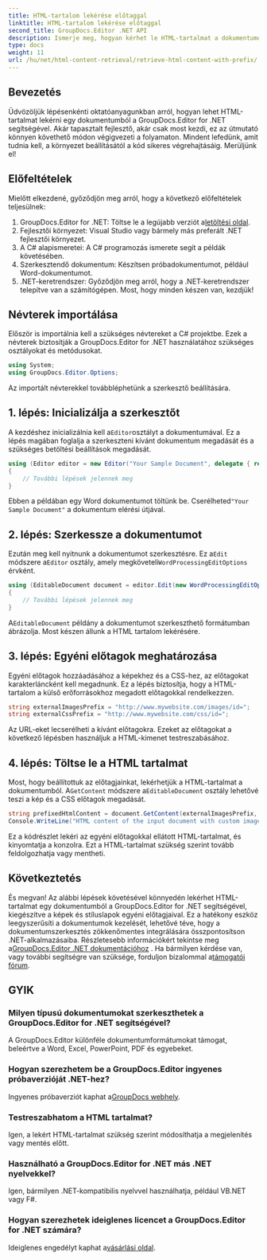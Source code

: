 ```yaml
---
title: HTML-tartalom lekérése előtaggal
linktitle: HTML-tartalom lekérése előtaggal
second_title: GroupDocs.Editor .NET API
description: Ismerje meg, hogyan kérhet le HTML-tartalmat a dokumentumokból a GroupDocs.Editor for .NET segítségével, egyéni előtagokkal a képekhez és stíluslapokhoz. Lépésről lépésre útmutató mellékelve.
type: docs
weight: 11
url: /hu/net/html-content-retrieval/retrieve-html-content-with-prefix/
---
```

## Bevezetés
Üdvözöljük lépésenkénti oktatóanyagunkban arról, hogyan lehet HTML-tartalmat lekérni egy dokumentumból a GroupDocs.Editor for .NET segítségével. Akár tapasztalt fejlesztő, akár csak most kezdi, ez az útmutató könnyen követhető módon végigvezeti a folyamaton. Mindent lefedünk, amit tudnia kell, a környezet beállításától a kód sikeres végrehajtásáig. Merüljünk el!
## Előfeltételek
Mielőtt elkezdené, győződjön meg arról, hogy a következő előfeltételek teljesülnek:
1.  GroupDocs.Editor for .NET: Töltse le a legújabb verziót a[letöltési oldal](https://releases.groupdocs.com/editor/net/).
2. Fejlesztői környezet: Visual Studio vagy bármely más preferált .NET fejlesztői környezet.
3. A C# alapismeretei: A C# programozás ismerete segít a példák követésében.
4. Szerkesztendő dokumentum: Készítsen próbadokumentumot, például Word-dokumentumot.
5. .NET-keretrendszer: Győződjön meg arról, hogy a .NET-keretrendszer telepítve van a számítógépen.
Most, hogy minden készen van, kezdjük!
## Névterek importálása
Először is importálnia kell a szükséges névtereket a C# projektbe. Ezek a névterek biztosítják a GroupDocs.Editor for .NET használatához szükséges osztályokat és metódusokat.
```csharp
using System;
using GroupDocs.Editor.Options;
```
Az importált névterekkel továbbléphetünk a szerkesztő beállítására.
## 1. lépés: Inicializálja a szerkesztőt
 A kezdéshez inicializálnia kell a`Editor`osztályt a dokumentumával. Ez a lépés magában foglalja a szerkeszteni kívánt dokumentum megadását és a szükséges betöltési beállítások megadását.
```csharp
using (Editor editor = new Editor("Your Sample Document", delegate { return new WordProcessingLoadOptions(); }))
{
    // További lépések jelennek meg
}
```
 Ebben a példában egy Word dokumentumot töltünk be. Cserélheted`"Your Sample Document"` a dokumentum elérési útjával.
## 2. lépés: Szerkessze a dokumentumot
 Ezután meg kell nyitnunk a dokumentumot szerkesztésre. Ez a`Edit` módszere a`Editor` osztály, amely megköveteli`WordProcessingEditOptions` érvként.
```csharp
using (EditableDocument document = editor.Edit(new WordProcessingEditOptions()))
{
    // További lépések jelennek meg
}
```
 A`EditableDocument` példány a dokumentumot szerkeszthető formátumban ábrázolja. Most készen állunk a HTML tartalom lekérésére.
## 3. lépés: Egyéni előtagok meghatározása
Egyéni előtagok hozzáadásához a képekhez és a CSS-hez, az előtagokat karakterláncként kell megadnunk. Ez a lépés biztosítja, hogy a HTML-tartalom a külső erőforrásokhoz megadott előtagokkal rendelkezzen.
```csharp
string externalImagesPrefix = "http://www.mywebsite.com/images/id=";
string externalCssPrefix = "http://www.mywebsite.com/css/id=";
```
Az URL-eket lecserélheti a kívánt előtagokra. Ezeket az előtagokat a következő lépésben használjuk a HTML-kimenet testreszabásához.
## 4. lépés: Töltse le a HTML tartalmat
Most, hogy beállítottuk az előtagjainkat, lekérhetjük a HTML-tartalmat a dokumentumból. A`GetContent` módszere a`EditableDocument` osztály lehetővé teszi a kép és a CSS előtagok megadását.
```csharp
string prefixedHtmlContent = document.GetContent(externalImagesPrefix, externalCssPrefix);
Console.WriteLine("HTML content of the input document with custom image and stylesheet prefixes: {0}", prefixedHtmlContent);
```
Ez a kódrészlet lekéri az egyéni előtagokkal ellátott HTML-tartalmat, és kinyomtatja a konzolra. Ezt a HTML-tartalmat szükség szerint tovább feldolgozhatja vagy mentheti.
## Következtetés
És megvan! Az alábbi lépések követésével könnyedén lekérhet HTML-tartalmat egy dokumentumból a GroupDocs.Editor for .NET segítségével, kiegészítve a képek és stíluslapok egyéni előtagjaival. Ez a hatékony eszköz leegyszerűsíti a dokumentumok kezelését, lehetővé téve, hogy a dokumentumszerkesztés zökkenőmentes integrálására összpontosítson .NET-alkalmazásaiba.
 Részletesebb információkért tekintse meg a[GroupDocs.Editor .NET dokumentációhoz](https://reference.groupdocs.com/editor/net/) . Ha bármilyen kérdése van, vagy további segítségre van szüksége, forduljon bizalommal a[támogatói fórum](https://forum.groupdocs.com/c/editor/20).
## GYIK
### Milyen típusú dokumentumokat szerkeszthetek a GroupDocs.Editor for .NET segítségével?
A GroupDocs.Editor különféle dokumentumformátumokat támogat, beleértve a Word, Excel, PowerPoint, PDF és egyebeket.
### Hogyan szerezhetem be a GroupDocs.Editor ingyenes próbaverzióját .NET-hez?
 Ingyenes próbaverziót kaphat a[GroupDocs webhely](https://releases.groupdocs.com/).
### Testreszabhatom a HTML tartalmat?
Igen, a lekért HTML-tartalmat szükség szerint módosíthatja a megjelenítés vagy mentés előtt.
### Használható a GroupDocs.Editor for .NET más .NET nyelvekkel?
Igen, bármilyen .NET-kompatibilis nyelvvel használhatja, például VB.NET vagy F#.
### Hogyan szerezhetek ideiglenes licencet a GroupDocs.Editor for .NET számára?
 Ideiglenes engedélyt kaphat a[vásárlási oldal](https://purchase.groupdocs.com/temporary-license/).